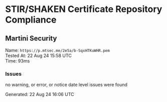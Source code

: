 # STIR/SHAKEN Certificate Repository Compliance

## Martini Security

Name: `https://p.mtsec.me/2e5a/b-SqxHTKuWHR.pem`\
Tested At: 22 Aug 24 15:58 UTC\
Time: 93ms

### Issues

no warning, or error, or notice date level issues were found

Generated: 22 Aug 24 16:06 UTC